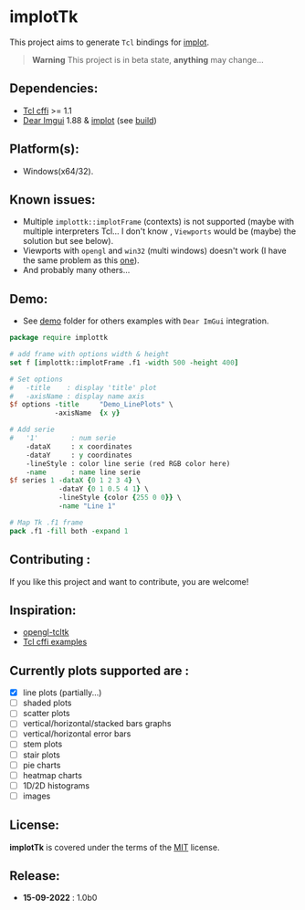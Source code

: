 # implotTk
This project aims to generate `Tcl` bindings for [implot](https://github.com/epezent/implot).

> **Warning**
> This project is in beta state, **anything** may change... 

## Dependencies:
- [Tcl cffi](https://cffi.magicsplat.com) >= 1.1
- [Dear Imgui](https://github.com/ocornut/imgui) 1.88 & [implot](https://github.com/epezent/implot) (see [build](lib/BUILD.md))

## Platform(s):
- Windows(x64/32).

## Known issues:
- Multiple `implottk::implotFrame` (contexts) is not supported (maybe with multiple interpreters Tcl... I don't know , `Viewports` would be (maybe) the solution but see below).
- Viewports with `opengl` and `win32` (multi windows) doesn't work (I have the same problem as this [one](https://github.com/ocornut/imgui/issues/2600)).
- And probably many others...

## Demo: 
- See [demo](demo/) folder for others examples with `Dear ImGui` integration.

```tcl
package require implottk

# add frame with options width & height
set f [implottk::implotFrame .f1 -width 500 -height 400]

# Set options
#   -title    : display 'title' plot 
#   -axisName : display name axis
$f options -title     "Demo_LinePlots" \
           -axisName  {x y}

# Add serie
#   '1'        : num serie
    -dataX     : x coordinates
    -dataY     : y coordinates
    -lineStyle : color line serie (red RGB color here)
    -name      : name line serie
$f series 1 -dataX {0 1 2 3 4} \
            -dataY {0 1 0.5 4 1} \
            -lineStyle {color {255 0 0}} \
            -name "Line 1"

# Map Tk .f1 frame
pack .f1 -fill both -expand 1
```

## Contributing :
If you like this project and want to contribute, you are welcome!

## Inspiration:
- [opengl-tcltk](https://github.com/codeplea/opengl-tcltk)
- [Tcl cffi examples](https://github.com/apnadkarni/tcl-cffi/tree/main/examples)

## Currently plots supported are :
- [x] line plots (partially...)
- [ ] shaded plots
- [ ] scatter plots
- [ ] vertical/horizontal/stacked bars graphs
- [ ] vertical/horizontal error bars
- [ ] stem plots
- [ ] stair plots
- [ ] pie charts
- [ ] heatmap charts
- [ ] 1D/2D histograms
- [ ] images

## License:
**implotTk** is covered under the terms of the [MIT](LICENSE) license.

## Release:
*  **15-09-2022** : 1.0b0